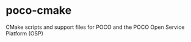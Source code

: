 poco-cmake
==========

CMake scripts and support files for POCO and the POCO Open Service Platform (OSP)